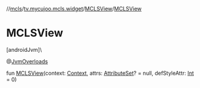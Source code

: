 //[mcls](../../../index.md)/[tv.mycujoo.mcls.widget](../index.md)/[MCLSView](index.md)/[MCLSView](-m-c-l-s-view.md)

# MCLSView

[androidJvm]\

@[JvmOverloads](https://kotlinlang.org/api/latest/jvm/stdlib/kotlin.jvm/-jvm-overloads/index.html)

fun [MCLSView](-m-c-l-s-view.md)(context: [Context](https://developer.android.com/reference/kotlin/android/content/Context.html), attrs: [AttributeSet](https://developer.android.com/reference/kotlin/android/util/AttributeSet.html)? = null, defStyleAttr: [Int](https://kotlinlang.org/api/latest/jvm/stdlib/kotlin/-int/index.html) = 0)
